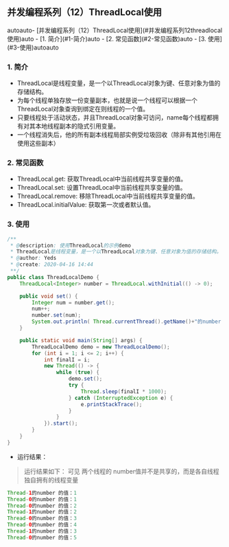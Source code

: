 ## 并发编程系列（12）ThreadLocal使用
<!-- TOC -->autoauto- [并发编程系列（12）ThreadLocal使用](#并发编程系列12threadlocal使用)auto    - [1. 简介](#1-简介)auto    - [2. 常见函数](#2-常见函数)auto    - [3. 使用](#3-使用)autoauto<!-- /TOC -->
### 1. 简介
- ThreadLocal是线程变量，是一个以ThreadLocal对象为键、任意对象为值的存储结构。
- 为每个线程单独存放一份变量副本，也就是说一个线程可以根据一个ThreadLocal对象查询到绑定在则线程的一个值。
- 只要线程处于活动状态，并且ThreadLocal对象可访问，name每个线程都拥有对其本地线程副本的隐式引用变量。
- 一个线程消失后，他的所有副本线程局部实例受垃圾回收（除非有其他引用在使用这些副本）
  
### 2. 常见函数
- ThreadLocal.get: 获取ThreadLocal中当前线程共享变量的值。
- ThreadLocal.set: 设置ThreadLocal中当前线程共享变量的值。
- ThreadLocal.remove: 移除ThreadLocal中当前线程共享变量的值。
- ThreadLocal.initialValue: 获取第一次或者默认值。
  
### 3. 使用

```java
/**
 * @description: 使用ThreadLocal的示例demo
 * ThreadLocal是线程变量，是一个以ThreadLocal对象为键、任意对象为值的存储结构。
 * @author: Yeds
 * @create: 2020-04-16 14:44
 **/
public class ThreadLocalDemo {
    ThreadLocal<Integer> number = ThreadLocal.withInitial(() -> 0);

    public void set() {
        Integer num = number.get();
        num++;
        number.set(num);
        System.out.println( Thread.currentThread().getName()+"的number 的值：" + number.get());
    }

    public static void main(String[] args) {
        ThreadLocalDemo demo = new ThreadLocalDemo();
        for (int i = 1; i <= 2; i++) {
            int finalI = i;
            new Thread(() -> {
                while (true) {
                    demo.set();
                    try {
                        Thread.sleep(finalI * 1000);
                    } catch (InterruptedException e) {
                        e.printStackTrace();
                    }
                }
            }).start();
        }
    }
}

```
- 运行结果：
> 运行结果如下： 可见 两个线程的 number值并不是共享的，而是各自线程独自拥有的线程变量
```java
Thread-1的number 的值：1
Thread-0的number 的值：1
Thread-0的number 的值：2
Thread-1的number 的值：2
Thread-0的number 的值：3
Thread-0的number 的值：4
Thread-1的number 的值：3
Thread-0的number 的值：5
```